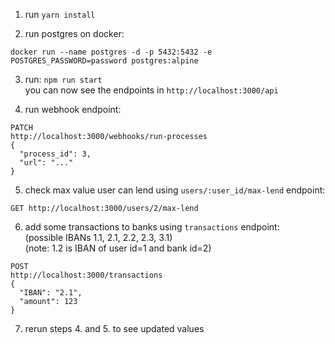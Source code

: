 

1. run `yarn install`

2. run postgres on docker:
```
docker run --name postgres -d -p 5432:5432 -e POSTGRES_PASSWORD=password postgres:alpine
```

3. run: `npm run start`
<br> you can now see the endpoints in `http://localhost:3000/api`

4. run webhook endpoint:
```
PATCH
http://localhost:3000/webhooks/run-processes
{
  "process_id": 3,
  "url": "..."
}
```

5. check max value user can lend using `users/:user_id/max-lend` endpoint:
```
GET http://localhost:3000/users/2/max-lend
```

6. add some transactions to banks using `transactions` endpoint:
<br/>(possible IBANs 1.1, 2.1, 2.2, 2.3, 3.1)
<br/>(note: 1.2 is IBAN of user id=1 and bank id=2)
```
POST
http://localhost:3000/transactions
{
  "IBAN": "2.1",
  "amount": 123
}
```

7. rerun steps 4. and 5. to see updated values